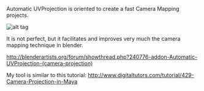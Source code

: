 Automatic UVProjection is oriented to create a fast Camera Mapping projects.

![alt tag](https://raw.githubusercontent.com/zebus3d/UvProjection/master/uvprojection_screenshot.png)

It is not perfect, but it facilitates and improves very much the camera mapping technique in blender.

http://blenderartists.org/forum/showthread.php?240776-addon-Automatic-UVProjection-(camera-projection)

My tool is similar to this tutorial:
http://www.digitaltutors.com/tutorial/429-Camera-Projection-in-Maya
